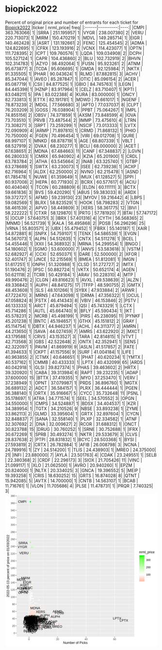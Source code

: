 # biopick2022
Percent of original price and number of entrants for each ticket for [Biopick2022](https://twitter.com/hashtag/Biopick2022)
|ticker | nrml_price| freq|
|:------|----------:|----:|
|CMPI   | 363.763066|    1|
|SRRA   | 251.195957|    1|
|VYGR   | 238.007380|    2|
|VERU   | 220.713073|    1|
|MIRM   | 150.470219|    1|
|MDVL   | 149.285714|    1|
|EIGR   | 140.462428|    3|
|ASRT   | 131.192661|    2|
|FENC   | 125.454545|    2|
|ADMA   | 124.822695|    1|
|CFRX   | 123.193916|    2|
|VCNX   | 114.423077|    1|
|OPTN   | 111.728395|    2|
|ICPT   | 109.760576|    1|
|LQDA   | 109.034908|    2|
|DCPH   | 105.527124|    1|
|CAPR   | 104.436860|    2|
|BLU    | 102.732919|    2|
|BHVN   | 102.314783|    1|
|AZYO   |  98.492064|    1|
|FUSN   |  95.923261|    2|
|ATNM   |  95.673877|    3|
|TCDA   |  95.606695|    1|
|GMDA   |  92.125984|    7|
|NKTX   |  91.335505|    1|
|PHAR   |  90.043624|    1|
|RLMD   |  87.882815|    3|
|ACHV   |  85.347044|    1|
|AVEO   |  85.287847|    1|
|OTIC   |  85.096154|    2|
|ACER   |  85.087719|    1|
|CSII   |  84.877525|    1|
|GBIO   |  84.745763|    1|
|LEGN   |  84.445398|    1|
|HZNP   |  83.917964|    1|
|CELZ   |  83.710407|    1|
|KPTI   |  83.048211|    5|
|IPA    |  83.022388|    4|
|KURA   |  83.000000|    1|
|ONCY   |  82.733813|    1|
|ETTX   |  82.191781|    1|
|MDWD   |  79.661017|    1|
|NGENF  |  78.873239|    2|
|MDGL   |  77.566680|    3|
|APTO   |  77.037037|    8|
|CLPT   |  76.203209|    3|
|GOSS   |  76.038904|    1|
|PPBT   |  75.064267|    1|
|IMPL   |  74.855156|    2|
|OBSV   |  74.371859|    1|
|AXSM   |  73.848599|    4|
|IOVA   |  73.703510|    1|
|PRVB   |  73.487544|    2|
|IMMP   |  73.475610|    4|
|LTRN   |  73.308271|    3|
|SRPT   |  73.259299|    1|
|NSCIF  |  73.013333|    1|
|LVTX   |  72.090909|    4|
|ARMP   |  71.897810|    1|
|CRMD   |  71.868132|    1|
|PHIO   |  70.750000|    4|
|FGEN   |  70.496454|    1|
|VIRI   |  69.012708|    1|
|QURE   |  68.997107|    1|
|MNKD   |  68.878719|    1|
|AGE    |  68.807339|    1|
|VBLT   |  68.527919|    2|
|DVAX   |  68.230277|    1|
|BCLI   |  68.000000|    2|
|ACET   |  67.638651|    2|
|MDNA   |  67.484663|   11|
|CANF   |  67.348837|    2|
|LGVN   |  66.280033|    1|
|CMRX   |  65.940902|    4|
|KZIA   |  65.201900|    1|
|CRDL   |  63.783784|    2|
|ATHA   |  63.545664|    2|
|INAB   |  63.325740|    1|
|GTBP   |  63.278689|    1|
|SWTX   |  63.230073|    1|
|ISEE   |  62.739238|    1|
|ACXP   |  62.716964|    1|
|ALDX   |  62.250000|    2|
|NVNO   |  62.215478|    1|
|ASND   |  61.785478|    1|
|NUWE   |  61.359649|    1|
|IMUX   |  61.128527|    5|
|SPPI   |  60.937008|    2|
|HEPA   |  60.771930|    2|
|BCRX   |  60.577617|    6|
|ACIU   |  60.404040|    1|
|TCON   |  60.288809|    6|
|ELDN   |  60.111111|    3|
|BCTX   |  59.661836|    3|
|BVS    |  59.420290|    1|
|ABUS   |  59.383033|    8|
|ARDX   |  59.372727|    5|
|AFMD   |  59.239130|   23|
|MYOV   |  59.216442|    4|
|LBPS   |  59.082569|    1|
|BLRX   |  58.823529|    1|
|HOOK   |  58.798283|    2|
|VTGN   |  58.461539|    2|
|APVO   |  58.449809|    3|
|XERS   |  58.361775|   12|
|BIVI   |  58.222222|    1|
|CTXR   |  58.129870|    1|
|PRTG   |  57.781920|    7|
|BTAI   |  57.747172|    5|
|OCUP   |  57.640751|    3|
|IBRX   |  57.401316|    4|
|CYTH   |  56.568365|    2|
|MNMD   |  56.521739|    1|
|KALA   |  56.495868|    2|
|PDSB   |  56.296296|   25|
|VRNA   |  55.803571|    2|
|UBX    |  55.479452|    1|
|FBRX   |  55.140187|    1|
|XAIR   |  54.872881|    8|
|SNPX   |  54.759107|    1|
|TENX   |  54.586539|    1|
|EVGN   |  54.567073|    1|
|ALPN   |  54.512635|    1|
|CNTX   |  54.511278|    1|
|BCEL   |  54.455446|    1|
|XXII   |  54.368932|    3|
|MRNA   |  54.299554|    1|
|BNGO   |  54.180602|    1|
|SGMO   |  53.600000|    7|
|ANVS   |  53.583618|    3|
|VSTM   |  52.682927|    4|
|CCXI   |  52.650371|    1|
|DARE   |  52.500000|    2|
|XFOR   |  52.401747|    3|
|JNCE   |  52.215569|    1|
|BMEA   |  51.812081|    1|
|IMGN   |  51.617251|    1|
|ONPH   |  51.320988|    1|
|CLSD   |  51.272727|    2|
|IMTX   |  51.190476|    2|
|IPSC   |  50.882724|    1|
|VKTX   |  50.652174|    4|
|AGEN   |  50.621118|    2|
|TCRR   |  50.429184|    1|
|ARAV   |  50.228310|    4|
|MTP    |  49.990476|    2|
|CLGN   |  49.816623|    1|
|AVXL   |  49.538639|    2|
|ALZN   |  49.336842|    1|
|AUPH   |  48.841275|   17|
|TFFP   |  48.590755|    2|
|GMTX   |  48.453608|    1|
|SLS    |  48.101266|    1|
|SYBX   |  47.933884|    2|
|ARWR   |  47.722470|    3|
|MRNS   |  47.643098|    1|
|DRMA   |  47.356322|    1|
|OCUL   |  47.058824|    8|
|FSTX   |  46.414343|    8|
|VBIV   |  46.153846|    2|
|PSTV   |  46.133333|    1|
|ARCT   |  45.879494|    1|
|QSI    |  45.743329|    1|
|LCTX   |  45.714286|    1|
|AUTL   |  45.664740|    9|
|BFLY   |  45.590434|    1|
|IKT    |  45.578231|    2|
|MCRB   |  45.498199|    1|
|PIRS   |  45.238095|   11|
|PYNKF  |  45.201238|    1|
|BNTC   |  45.194657|    1|
|GTHX   |  45.151812|    2|
|GRAY   |  45.114754|    1|
|DBTX   |  44.946237|    1|
|ACHL   |  44.311377|    2|
|AMRN   |  44.213650|    1|
|SAVA   |  44.027459|    7|
|AMRS   |  43.622920|    2|
|MXCT   |  43.179588|    1|
|CRVS   |  43.153527|    3|
|TARA   |  42.814815|    1|
|VTVT   |  42.713568|    3|
|GBS    |  42.522648|    2|
|ONTX   |  42.352941|    1|
|SENS   |  42.322097|    1|
|PAVM   |  41.869919|    9|
|ASLN   |  41.517857|    2|
|FATE   |  41.394633|    1|
|CKPT   |  41.157556|    9|
|SURF   |  41.004184|    1|
|LIFE   |  40.963855|    2|
|CTMX   |  40.646651|    1|
|PHAT   |  40.620234|    1|
|YMTX   |  40.537162|    1|
|CMMB   |  40.433333|    1|
|LPTX   |  40.432099|   65|
|ARDS   |  40.042918|    1|
|GLSI   |  39.827374|    1|
|PHAS   |  39.463602|    2|
|HRTX   |  39.320920|    1|
|CABA   |  39.313984|    6|
|RAPT   |  39.232235|    1|
|ADAP   |  37.600000|   15|
|BTTX   |  37.419355|    1|
|MYO    |  37.253470|    1|
|VERV   |  37.238949|    1|
|OPNT   |  37.079987|    1|
|PRDS   |  36.896760|    1|
|MGTX   |  36.689132|    2|
|ADCT   |  36.584157|    1|
|PLRX   |  36.444444|    1|
|PGEN   |  36.388140|    1|
|ORTX   |  35.916667|    5|
|CYCC   |  35.732648|   11|
|PSNL   |  35.178697|    1|
|ATRA   |  34.771574|    1|
|SEEL   |  34.570552|    3|
|OPGN   |  34.550000|    1|
|CMPS   |  34.524887|    1|
|BDSX   |  34.404537|    1|
|KZR    |  34.389954|    1|
|TGTX   |  34.210526|    9|
|NBSE   |  33.893238|    1|
|ZYME   |  33.862113|    2|
|GLMD   |  33.395604|    1|
|GRTX   |  32.897604|    1|
|CYCN   |  32.848837|    7|
|SANA   |  32.558140|    1|
|PLXP   |  32.334582|    1|
|ATNF   |  32.307692|    2|
|DNA    |  32.009627|    2|
|RCOR   |  31.688312|    1|
|ONCT   |  30.823788|   15|
|DRUG   |  30.760252|    1|
|SRNE   |  30.752688|    1|
|IFRX   |  30.672269|    1|
|SPRB   |  30.493274|    1|
|NKTR   |  29.533679|    3|
|CLVS   |  28.837638|    2|
|PTPI   |  28.831832|    1|
|BCYC   |  28.503368|    1|
|BYSI   |  27.593819|    2|
|CRTX   |  26.782884|    1|
|AFIB   |  26.008798|    3|
|NCNA   |  24.789916|    1|
|ZY     |  24.514200|    1|
|TLIS   |  24.438903|    1|
|MREO   |  24.375000|   21|
|INFI   |  23.880000|    7|
|AYLA   |  23.501763|    4|
|CDAK   |  23.249551|    1|
|SELB   |  22.380368|    2|
|CRDF   |  22.296173|    3|
|SIOX   |  21.705426|   11|
|VINC   |  21.099117|    1|
|XLO    |  21.062500|    1|
|AVRO   |  20.940260|    1|
|EPZM   |  20.824000|    1|
|NLTX   |  20.334025|    3|
|GNCA   |  19.396552|    5|
|MEIP   |  19.393258|    1|
|CRIS   |  18.630252|   15|
|GRTS   |  16.874028|    8|
|QTNT   |  15.942085|    5|
|AVTX   |  14.700000|    1|
|CNTB   |  14.563107|    1|
|BCAB   |  11.716761|    1|
|VLON   |  11.705686|    4|
|PLSE   |  11.478731|    1|
|PRQR   |   7.740325|    3|
![retvspicks](biopicks.png?raw=true)
